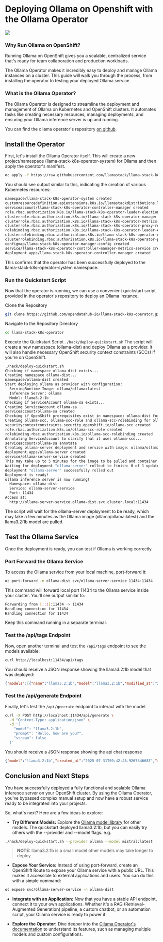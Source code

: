# Deploying Ollama on Openshift with the Ollama Operator

![](https://dev-to-uploads.s3.amazonaws.com/uploads/articles/ygww6k9exujk26wkgx4j.png)

### Why Run Ollama on OpenShift?
Running Ollama on OpenShift gives you a scalable, centralized service that's ready for team collaboration and production workloads.

The Ollama Operator makes it incredibly easy to deploy and manage Ollama instances on a cluster. This guide will walk you through the process, from installing the operator to testing your deployed Ollama service.

### What is the Ollama Operator?

The Ollama Operator is designed to streamline the deployment and management of Ollama on Kubernetes and OpenShift clusters. It automates tasks like creating necessary resources, managing deployments, and ensuring your Ollama inference server is up and running.

You can find the ollama operator's repository [on github](https://github.com/opendatahub-io/llama-stack-k8s-operator/tree/odh).

## Install the Operator

First, let's install the Ollama Operator itself. This will create a new project/namespace (llama-stack-k8s-operator-system) for Ollama and then apply the operator's manifest.

```bash
oc apply -f https://raw.githubusercontent.com/llamastack/llama-stack-k8s-operator/main/release/operator.yaml
```
You should see output similar to this, indicating the creation of various Kubernetes resources:

```bash
namespace/llama-stack-k8s-operator-system created
customresourcedefinition.apiextensions.k8s.io/llamastackdistributions.llamastack.io created
serviceaccount/llama-stack-k8s-operator-controller-manager created
role.rbac.authorization.k8s.io/llama-stack-k8s-operator-leader-election-role created
clusterrole.rbac.authorization.k8s.io/llama-stack-k8s-operator-manager-role created
clusterrole.rbac.authorization.k8s.io/llama-stack-k8s-operator-metrics-reader created
clusterrole.rbac.authorization.k8s.io/llama-stack-k8s-operator-proxy-role created
rolebinding.rbac.authorization.k8s.io/llama-stack-k8s-operator-leader-election-rolebinding created
clusterrolebinding.rbac.authorization.k8s.io/llama-stack-k8s-operator-manager-rolebinding created
clusterrolebinding.rbac.authorization.k8s.io/llama-stack-k8s-operator-proxy-rolebinding created
configmap/llama-stack-k8s-operator-manager-config created
service/llama-stack-k8s-operator-controller-manager-metrics-service created
deployment.apps/llama-stack-k8s-operator-controller-manager created
```

This confirms that the operator has been successfully deployed to the llama-stack-k8s-operator-system namespace. 

### Run the Quickstart Script

Now that the operator is running, we can use a convenient quickstart script provided in the operator's repository to deploy an Ollama instance.

Clone the Repository
```bash
git clone https://github.com/opendatahub-io/llama-stack-k8s-operator.git
```

Navigate to the Repository Directory
```bash
cd llama-stack-k8s-operator
```

Execute the Quickstart Script `./hack/deploy-quickstart.sh`
The script will create a new namespace (ollama-dist) and deploy Ollama as a provider. It will also handle necessary OpenShift security context constraints (SCCs) if you're on OpenShift.

```bash
./hack/deploy-quickstart.sh
Checking if namespace ollama-dist exists...
Creating namespace ollama-dist...
namespace/ollama-dist created
Start deploying ollama as provider with configuration:
  ServingRuntime Image: ollama/ollama:latest
  Inference Server: ollama
  Model: llama3.2:1b
Checking if ServiceAccount ollama-sa exists...
Creating ServiceAccount ollama-sa...
serviceaccount/ollama-sa created
Checking if OpenShift prerequisites exist in namespace: ollama-dist for service account: ollama-sa...
Creating ollama-scc, ollama-scc-role and ollama-scc-rolebinding for ollama-sa
securitycontextconstraints.security.openshift.io/ollama-scc created
role.rbac.authorization.k8s.io/ollama-scc-role created
rolebinding.rbac.authorization.k8s.io/ollama-scc-rolebinding created
Annotating ServiceAccount to clarify that it uses ollama-scc...
serviceaccount/ollama-sa annotate
Creating ollama-server deployment and service with image: ollama/ollama:latest...
deployment.apps/ollama-server created
service/ollama-server-service created
This may take up to 5 minutes for the image to be pulled and container to start...
Waiting for deployment "ollama-server" rollout to finish: 0 of 1 updated replicas are available...
deployment "ollama-server" successfully rolled out
Deployment is ready!
ollama inference server is now running!
  Namespace: ollama-dist
  Service: ollama-server-service
  Port: 11434
Access at:
  http://ollama-server-service.ollama-dist.svc.cluster.local:11434
```

The script will wait for the ollama-server deployment to be ready, which may take a few minutes as the Ollama image (ollama/ollama:latest) and the llama3.2:1b model are pulled.

## Test the Ollama Service

Once the deployment is ready, you can test if Ollama is working correctly.

### Port Forward the Ollama Service

To access the Ollama service from your local machine, port-forward it:
```bash
oc port-forward -n ollama-dist svc/ollama-server-service 11434:11434
```
This command will forward local port 11434 to the Ollama service inside your cluster. You'll see output similar to:
```bash
Forwarding from [::1]:11434 -> 11434
Handling connection for 11434
Handling connection for 11434
```
Keep this command running in a separate terminal.

### Test the /api/tags Endpoint

Now, open another terminal and test the `/api/tags` endpoint to see the models available:

```bash
curl http://localhost:11434/api/tags
```
You should receive a JSON response showing the llama3.2:1b model that was deployed:
```json
{"models":[{"name":"llama3.2:1b","model":"llama3.2:1b","modified_at":"2025-07-31T09:31:39.9132431Z","size":1321098329,"digest":"baf6a787fdffd633537aa2eb51cfd54cb93ff08e28040095462bb63daf552878","details":{"parent_model":"","format":"gguf","family":"llama","families":["llama"],"parameter_size":"1.2B","quantization_level":"Q8_0"}}}]}
```

### Test the /api/generate Endpoint

Finally, let's test the `/api/generate` endpoint to interact with the model:
```bash
curl -X POST http://localhost:11434/api/generate \
  -H "Content-Type: application/json" \
  -d '{
    "model": "llama3.2:1b",
    "prompt": "Hello, how are you?",
    "stream": false
  }'
```
You should receive a JSON response showing the api chat response
```json
{"model":"llama3.2:1b","created_at":"2025-07-31T09:42:46.926734668Z","response":"I'm doing well, thank you for asking. Is there anything I can help you with or would you like to talk about something in particular?","done":true,"done_reason":"stop","context":[128006,9125,128007,271,38766,1303,33025,2696,25,6790,220,2366,18,271,128009,128006,882,128007,271,9906,11,1268,527,499,30,128009,128006,78191,128007,271,40,2846,3815,1664,11,9901,499,369,10371,13,2209,1070,4205,358,649,1520,499,449,477,1053,499,1093,311,3137,922,2555,304,4040,30],"total_duration":5444261976,"load_duration":2251218959,"prompt_eval_count":31,"prompt_eval_duration":734841277,"eval_count":30,"eval_duration":2457145861}
```
## Conclusion and Next Steps
You have successfully deployed a fully functional and scalable Ollama inference server on your OpenShift cluster. By using the Ollama Operator, you've bypassed complex manual setup and now have a robust service ready to be integrated into your projects.

So, what's next? Here are a few ideas to explore:

- **Try Different Models:** Explore the [Ollama model library](https://ollama.com/search) for other models. The quickstart deployed llama3.2:1b, but you can easily try others with the --provider and --model flags. e.g.  
```bash
./hack/deploy-quickstart.sh --provider ollama --model mistral:latest
```
> **NOTE:** llama3.2:1b is a small model other models may take longer to deploy

- **Expose Your Service:** Instead of using port-forward, create an OpenShift Route to expose your Ollama service with a public URL. This makes it accessible to external applications and users. You can do this with a simple command:

```bash
oc expose svc/ollama-server-service -n ollama-dist
```
- **Integrate with an Application:** Now that you have a stable API endpoint, connect it to your own applications. Whether it's a RAG (Retrieval-Augmented Generation) pipeline, a custom chatbot, or an automation script, your Ollama service is ready to power it.

- **Explore the Operator:** Dive deeper into the [Ollama Operator's documentation](https://github.com/opendatahub-io/llama-stack-k8s-operator/blob/odh/README.md) to understand its features, such as managing multiple models and custom configurations.